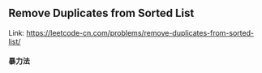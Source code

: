 ## Remove Duplicates from Sorted List

Link: https://leetcode-cn.com/problems/remove-duplicates-from-sorted-list/

#### 暴力法

